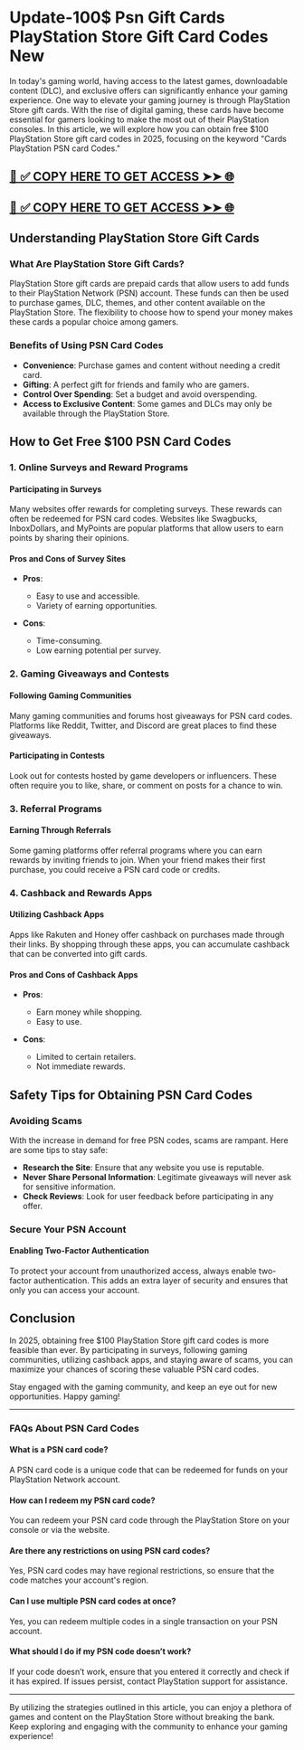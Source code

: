 # Update-100$ Psn Gift Cards PlayStation Store Gift Card Codes New

In today's gaming world, having access to the latest games, downloadable content (DLC), and exclusive offers can significantly enhance your gaming experience. One way to elevate your gaming journey is through PlayStation Store gift cards. With the rise of digital gaming, these cards have become essential for gamers looking to make the most out of their PlayStation consoles. In this article, we will explore how you can obtain free $100 PlayStation Store gift card codes in 2025, focusing on the keyword "Cards PlayStation PSN card Codes."

[📌 ✅ COPY HERE TO GET ACCESS ➤➤ 🌐](https://todaylink.site/freegiftcard/)
--
[📌 ✅ COPY HERE TO GET ACCESS ➤➤ 🌐](https://todaylink.site/freegiftcard/)
--



## Understanding PlayStation Store Gift Cards

### What Are PlayStation Store Gift Cards?

PlayStation Store gift cards are prepaid cards that allow users to add funds to their PlayStation Network (PSN) account. These funds can then be used to purchase games, DLC, themes, and other content available on the PlayStation Store. The flexibility to choose how to spend your money makes these cards a popular choice among gamers.

### Benefits of Using PSN Card Codes

- **Convenience**: Purchase games and content without needing a credit card.
- **Gifting**: A perfect gift for friends and family who are gamers.
- **Control Over Spending**: Set a budget and avoid overspending.
- **Access to Exclusive Content**: Some games and DLCs may only be available through the PlayStation Store.

## How to Get Free $100 PSN Card Codes

### 1. Online Surveys and Reward Programs

#### Participating in Surveys

Many websites offer rewards for completing surveys. These rewards can often be redeemed for PSN card codes. Websites like Swagbucks, InboxDollars, and MyPoints are popular platforms that allow users to earn points by sharing their opinions.

#### Pros and Cons of Survey Sites

- **Pros**:
  - Easy to use and accessible.
  - Variety of earning opportunities.

- **Cons**:
  - Time-consuming.
  - Low earning potential per survey.

### 2. Gaming Giveaways and Contests

#### Following Gaming Communities

Many gaming communities and forums host giveaways for PSN card codes. Platforms like Reddit, Twitter, and Discord are great places to find these giveaways. 

#### Participating in Contests

Look out for contests hosted by game developers or influencers. These often require you to like, share, or comment on posts for a chance to win.

### 3. Referral Programs

#### Earning Through Referrals

Some gaming platforms offer referral programs where you can earn rewards by inviting friends to join. When your friend makes their first purchase, you could receive a PSN card code or credits.

### 4. Cashback and Rewards Apps

#### Utilizing Cashback Apps

Apps like Rakuten and Honey offer cashback on purchases made through their links. By shopping through these apps, you can accumulate cashback that can be converted into gift cards.

#### Pros and Cons of Cashback Apps

- **Pros**:
  - Earn money while shopping.
  - Easy to use.

- **Cons**:
  - Limited to certain retailers.
  - Not immediate rewards.

## Safety Tips for Obtaining PSN Card Codes

### Avoiding Scams

With the increase in demand for free PSN codes, scams are rampant. Here are some tips to stay safe:

- **Research the Site**: Ensure that any website you use is reputable.
- **Never Share Personal Information**: Legitimate giveaways will never ask for sensitive information.
- **Check Reviews**: Look for user feedback before participating in any offer.

### Secure Your PSN Account

#### Enabling Two-Factor Authentication

To protect your account from unauthorized access, always enable two-factor authentication. This adds an extra layer of security and ensures that only you can access your account.

## Conclusion

In 2025, obtaining free $100 PlayStation Store gift card codes is more feasible than ever. By participating in surveys, following gaming communities, utilizing cashback apps, and staying aware of scams, you can maximize your chances of scoring these valuable PSN card codes. 

Stay engaged with the gaming community, and keep an eye out for new opportunities. Happy gaming!

---

### FAQs About PSN Card Codes

#### What is a PSN card code?

A PSN card code is a unique code that can be redeemed for funds on your PlayStation Network account.

#### How can I redeem my PSN card code?

You can redeem your PSN card code through the PlayStation Store on your console or via the website.

#### Are there any restrictions on using PSN card codes?

Yes, PSN card codes may have regional restrictions, so ensure that the code matches your account's region.

#### Can I use multiple PSN card codes at once?

Yes, you can redeem multiple codes in a single transaction on your PSN account.

#### What should I do if my PSN code doesn’t work?

If your code doesn’t work, ensure that you entered it correctly and check if it has expired. If issues persist, contact PlayStation support for assistance.

---

By utilizing the strategies outlined in this article, you can enjoy a plethora of games and content on the PlayStation Store without breaking the bank. Keep exploring and engaging with the community to enhance your gaming experience!
